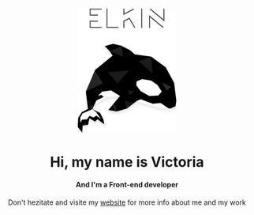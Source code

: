 <h1 align="center">
  <a href="https://github.com/elkinny">
    <img src="https://raw.githubusercontent.com/elkinny/Curriculum-Vitae/master/ekins_logo.png" alt="Elkin" width="200">
  </a>
   <br>
  <br>
    Hi, my name is Victoria
</h1>

<h4 align="center">And I'm a Front-end developer</h4>
<p align="center">Don't hezitate and visite my <a href="http://elkin.uk/">website</a> for more info about me and my work</p>
